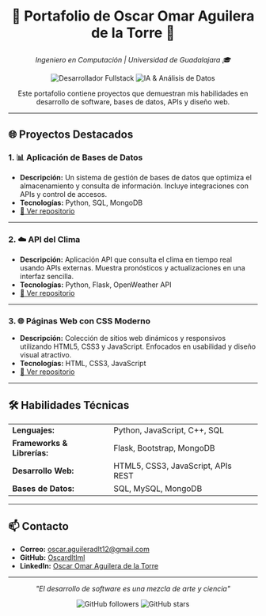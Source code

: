# <p align="center">🚀 Portafolio de <strong>Oscar Omar Aguilera de la Torre</strong> 🚀</p>

<p align="center"><em>Ingeniero en Computación | Universidad de Guadalajara 🎓</em></p>

<p align="center">
  <img src="https://img.shields.io/badge/Desarrollador_Fullstack-Backend_&_Frontend-blue?style=for-the-badge" alt="Desarrollador Fullstack">
  <img src="https://img.shields.io/badge/Inteligencia_Artificial-Analisis_de_Datos-red?style=for-the-badge" alt="IA & Análisis de Datos">
</p>

<p align="center">Este portafolio contiene proyectos que demuestran mis habilidades en desarrollo de software, bases de datos, APIs y diseño web.</p>

<hr>

## 🌐 <strong>Proyectos Destacados</strong>

### 1. 📊 <strong>Aplicación de Bases de Datos</strong>
- **Descripción:** Un sistema de gestión de bases de datos que optimiza el almacenamiento y consulta de información. Incluye integraciones con APIs y control de accesos.
- **Tecnologías:** Python, SQL, MongoDB
- [🔗 Ver repositorio](https://github.com/Oscardltlml/tu-repositorio-bd)

---

### 2. ☁️ <strong>API del Clima</strong>
- **Descripción:** Aplicación API que consulta el clima en tiempo real usando APIs externas. Muestra pronósticos y actualizaciones en una interfaz sencilla.
- **Tecnologías:** Python, Flask, OpenWeather API
- [🔗 Ver repositorio](https://github.com/Oscardltlml/tu-repositorio-api-clima)

---

### 3. 🌐 <strong>Páginas Web con CSS Moderno</strong>
- **Descripción:** Colección de sitios web dinámicos y responsivos utilizando HTML5, CSS3 y JavaScript. Enfocados en usabilidad y diseño visual atractivo.
- **Tecnologías:** HTML, CSS3, JavaScript
- [🔗 Ver repositorio](https://github.com/Oscardltlml/tu-repositorio-web-css)

<hr>

## 🛠️ <strong>Habilidades Técnicas</strong>

<table>
  <tr>
    <td><strong>Lenguajes:</strong></td>
    <td>Python, JavaScript, C++, SQL</td>
  </tr>
  <tr>
    <td><strong>Frameworks & Librerías:</strong></td>
    <td>Flask, Bootstrap, MongoDB</td>
  </tr>
  <tr>
    <td><strong>Desarrollo Web:</strong></td>
    <td>HTML5, CSS3, JavaScript, APIs REST</td>
  </tr>
  <tr>
    <td><strong>Bases de Datos:</strong></td>
    <td>SQL, MySQL, MongoDB</td>
  </tr>
</table>

<hr>

## 📫 <strong>Contacto</strong>

<ul>
  <li><strong>Correo:</strong> <a href="mailto:oscar.aguileradlt12@gmail.com">oscar.aguileradlt12@gmail.com</a></li>
  <li><strong>GitHub:</strong> <a href="https://github.com/Oscardltlml">Oscardltlml</a></li>
  <li><strong>LinkedIn:</strong> <a href="https://www.linkedin.com/in/oscar-omar-aguilera-de-la-torre-444754324" target="_blank">Oscar Omar Aguilera de la Torre</a></li>
</ul>

<hr>

<p align="center"><em>"El desarrollo de software es una mezcla de arte y ciencia"</em></p>

<p align="center">
  <img src="https://img.shields.io/github/followers/Oscardltlml?style=social" alt="GitHub followers">
  <img src="https://img.shields.io/github/stars/Oscardltlml?style=social" alt="GitHub stars">
</p>
